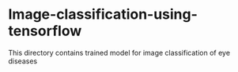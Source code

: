 # Image-classification-using-tensorflow
This directory contains trained model for image classification of eye diseases  
 
 
 
 
